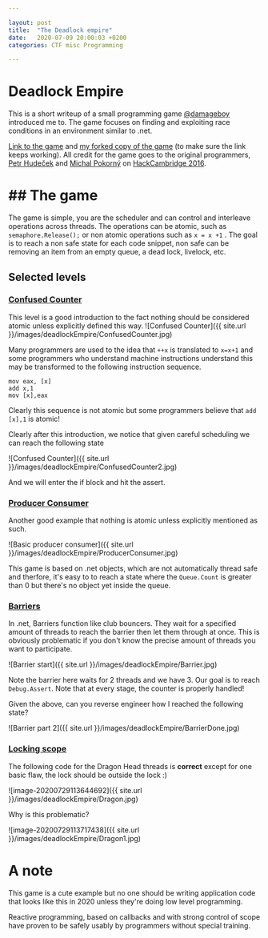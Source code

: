 ```yaml
---

layout: post
title:  "The Deadlock empire"
date:   2020-07-09 20:00:03 +0200
categories: CTF misc Programming

---
```


# Deadlock Empire



This is a short writeup of a small programming game [@damageboy](https://twitter.com/damageboy) introduced me to. The game focuses on finding and exploiting race conditions in an environment similar to .net.

[Link to the game](https://deadlockempire.github.io/ ) and [my forked copy of the game](https://github.com/acepace/deadlockempire.github.io) (to make sure the link keeps working). All credit for the game goes to the original programmers, [Petr Hudeček](http://hudecekpetr.cz/) and [Michal Pokorný](http://rny.cz/) on [HackCambridge 2016](https://www.hackcambridge.com/).



# ## The game

The game is simple, you are the scheduler and can control and interleave operations across threads. The operations can be atomic, such as `semaphore.Release();` or non atomic operations such as `x = x +1` . The goal is to reach a non safe state for each code snippet, non safe can be removing an item from an empty queue, a dead lock, livelock, etc.



## Selected levels





### [Confused Counter](https://deadlockempire.github.io/#4-confusedCounter)

This level is a good introduction to the fact nothing should be considered atomic unless explicitly defined this way. ![Confused Counter]({{ site.url }}/images/deadlockEmpire/ConfusedCounter.jpg)

Many programmers are used to the idea that `++x` is translated to `x=x+1` and some programmers who understand machine instructions understand this may be transformed to the following instruction sequence.

```
mov eax, [x]
add x,1
mov [x],eax
```

Clearly this sequence is not atomic but some programmers believe that `add [x],1` is atomic!

Clearly after this introduction, we notice that given careful scheduling we can reach the following state

![Confused Counter]({{ site.url }}/images/deadlockEmpire/ConfusedCounter2.jpg)

And we will enter the if block and hit the assert.

### [Producer Consumer](https://deadlockempire.github.io/#S3-producerConsumer)

Another good example that nothing is atomic unless explicitly mentioned as such.

![Basic producer consumer]({{ site.url }}/images/deadlockEmpire/ProducerConsumer.jpg)

This game is based on .net objects, which are not automatically thread safe and therfore, it's easy to to reach a state where the `Queue.Count` is greater than 0 but there's no object yet inside the queue.



### [Barriers](https://deadlockempire.github.io/#H4-Barrier)

In .net, Barriers function like club bouncers. They wait for a specified amount of threads to reach the barrier then let them through at once. This is obviously problematic if you don't know the precise amount of threads you want to participate.

![Barrier start]({{ site.url }}/images/deadlockEmpire/Barrier.jpg)

Note the barrier here waits for 2 threads and we have 3. Our goal is to reach `Debug.Assert`. Note that at every stage, the counter is properly handled!

Given the above, can you reverse engineer how I reached the following state?

![Barrier part 2]({{ site.url }}/images/deadlockEmpire/BarrierDone.jpg)



### [Locking scope](https://deadlockempire.github.io/#D2-Sorcerer)



The following code for the Dragon Head threads is **correct** except for one basic flaw, the lock should be outside the lock :)

![image-20200729113644692]({{ site.url }}/images/deadlockEmpire/Dragon.jpg)

Why is this problematic? 

![image-20200729113717438]({{ site.url }}/images/deadlockEmpire/Dragon1.jpg)



# A note

This game is a cute example but no one should be writing application code that looks like this in 2020 unless they're doing low level programming.

Reactive programming, based on callbacks and with strong control of scope have proven to be safely usably by programmers without special training. 